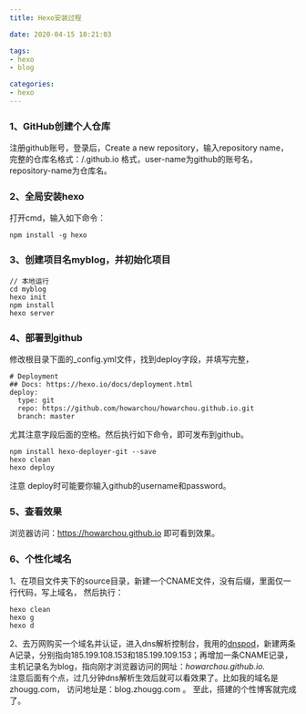 ```yaml
---
title: Hexo安装过程

date: 2020-04-15 10:21:03

tags: 
- hexo
- blog

categories:
- hexo
---
```


### 1、GitHub创建个人仓库

注册github账号，登录后，Create a new repository，输入repository name， 完整的仓库名格式：<user-name>/<repository-name>.github.io 格式，user-name为github的账号名，repository-name为仓库名。

### 2、全局安装hexo
打开cmd，输入如下命令：

```
npm install -g hexo
```

### 3、创建项目名myblog，并初始化项目
```
// 本地运行
cd myblog
hexo init
npm install 
hexo server 
```

### 4、部署到github
修改根目录下面的_config.yml文件，找到deploy字段，并填写完整，

```
# Deployment
## Docs: https://hexo.io/docs/deployment.html
deploy:
  type: git
  repo: https://github.com/howarchou/howarchou.github.io.git
  branch: master
```
尤其注意字段后面的空格。然后执行如下命令，即可发布到github。
```
npm install hexo-deployer-git --save
hexo clean
hexo deploy
```
注意 deploy时可能要你输入github的username和password。
### 5、查看效果

浏览器访问：https://howarchou.github.io 即可看到效果。

### 6、个性化域名


1、在项目文件夹下的source目录，新建一个CNAME文件，没有后缀，里面仅一行代码，写上域名， 然后执行：

```
hexo clean
hexo g
hexo d
```

2、去万网购买一个域名并认证，进入dns解析控制台，我用的[dnspod](https://www.dnspod.cn/)，新建两条A记录，分别指向185.199.108.153和185.199.109.153；再增加一条CNAME记录，主机记录名为blog，指向刚才浏览器访问的网址：_howarchou.github.io._  
注意后面有个点，过几分钟dns解析生效后就可以看效果了。比如我的域名是zhougg.com， 访问地址是：blog.zhougg.com 。
至此，搭建的个性博客就完成了。





